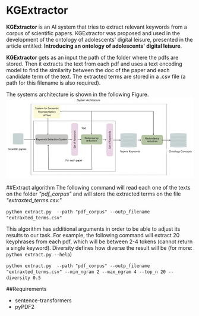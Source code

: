 # KGExtractor 
**KGExtractor** is an AI system that tries to extract relevant keywords from a corpus of scientific papers. KGExtractor was proposed and used in the development of the ontology of adolescents' digital leisure, presented in the article entitled: **Introducing an ontology of adolescents' digital leisure**.

**KGExtractor** gets as an input the path of the folder where the pdfs are stored. Then it extracts the text from each pdf and uses a text encoding model to find the similarity between the doc of the paper and each candidate term of the text. 
The extracted terms are stored in a .csv file (a path for this filename is also required). 

The systems architecture is shown in the following Figure.
![alt text](https://github.com/geofila/KGExtraction/blob/main/System%20Architecture.png)

##Extract algorithm
The following command will read each one of the texts on the folder *"pdf_corpus"* and will store the extracted terms on the file *"extraxted_terms.csv."*
```
python extract.py  --path "pdf_corpus" --outp_filename "extraxted_terms.csv"
```

This algorithm has additional arguments in order to be able to adjust its results to our task. 
For example, the following command will extract  20 keyphrases from each pdf, which will be between 2-4 tokens (cannot return a single keyword). Diversity defines how diverse the result will be (for more: ```python extract.py --help```)

```
python extract.py  --path "pdf_corpus" --outp_filename "extraxted_terms.csv" --min_ngram 2 --max_ngram 4 --top_n 20 --diversity 0.5
```


##Requirements
- sentence-transformers
- pyPDF2